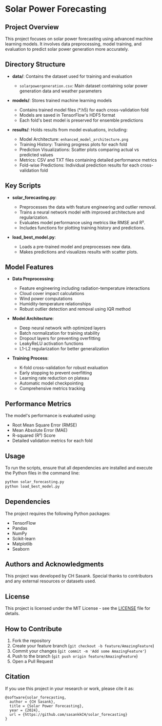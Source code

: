 # Solar Power Forecasting

## Project Overview
This project focuses on solar power forecasting using advanced machine learning models. It involves data preprocessing, model training, and evaluation to predict solar power generation more accurately.

## Directory Structure
- **data/**: Contains the dataset used for training and evaluation
  - `solarpowergeneration.csv`: Main dataset containing solar power generation data and weather parameters

- **models/**: Stores trained machine learning models
  - Contains trained model files (*.h5) for each cross-validation fold
  - Models are saved in TensorFlow's HDF5 format
  - Each fold's best model is preserved for ensemble predictions

- **results/**: Holds results from model evaluations, including:
  - Model Architecture: `enhanced_model_architecture.png`
  - Training History: Training progress plots for each fold
  - Prediction Visualizations: Scatter plots comparing actual vs predicted values
  - Metrics: CSV and TXT files containing detailed performance metrics
  - Fold-wise Predictions: Individual prediction results for each cross-validation fold

## Key Scripts
- **solar_forecasting.py**: 
  - Preprocesses the data with feature engineering and outlier removal.
  - Trains a neural network model with improved architecture and regularization.
  - Evaluates model performance using metrics like RMSE and R².
  - Includes functions for plotting training history and predictions.

- **load_best_model.py**: 
  - Loads a pre-trained model and preprocesses new data.
  - Makes predictions and visualizes results with scatter plots.

## Model Features
- **Data Preprocessing**:
  - Feature engineering including radiation-temperature interactions
  - Cloud cover impact calculations
  - Wind power computations
  - Humidity-temperature relationships
  - Robust outlier detection and removal using IQR method

- **Model Architecture**:
  - Deep neural network with optimized layers
  - Batch normalization for training stability
  - Dropout layers for preventing overfitting
  - LeakyReLU activation functions
  - L1-L2 regularization for better generalization

- **Training Process**:
  - K-fold cross-validation for robust evaluation
  - Early stopping to prevent overfitting
  - Learning rate reduction on plateau
  - Automatic model checkpointing
  - Comprehensive metrics tracking

## Performance Metrics
The model's performance is evaluated using:
- Root Mean Square Error (RMSE)
- Mean Absolute Error (MAE)
- R-squared (R²) Score
- Detailed validation metrics for each fold

## Usage
To run the scripts, ensure that all dependencies are installed and execute the Python files in the command line:
```bash
python solar_forecasting.py
python load_best_model.py
```

## Dependencies
The project requires the following Python packages:
- TensorFlow
- Pandas
- NumPy
- Scikit-learn
- Matplotlib
- Seaborn

## Authors and Acknowledgments
This project was developed by CH Sasank. Special thanks to contributors and any external resources or datasets used.

## License
This project is licensed under the MIT License - see the [LICENSE](LICENSE) file for details.

## How to Contribute
1. Fork the repository
2. Create your feature branch (`git checkout -b feature/AmazingFeature`)
3. Commit your changes (`git commit -m 'Add some AmazingFeature'`)
4. Push to the branch (`git push origin feature/AmazingFeature`)
5. Open a Pull Request

## Citation
If you use this project in your research or work, please cite it as:
```
@software{solar_forecasting,
  author = {CH Sasank},
  title = {Solar Power Forecasting},
  year = {2024},
  url = {https://github.com/sasankkCH/solar_forecasting}
}
